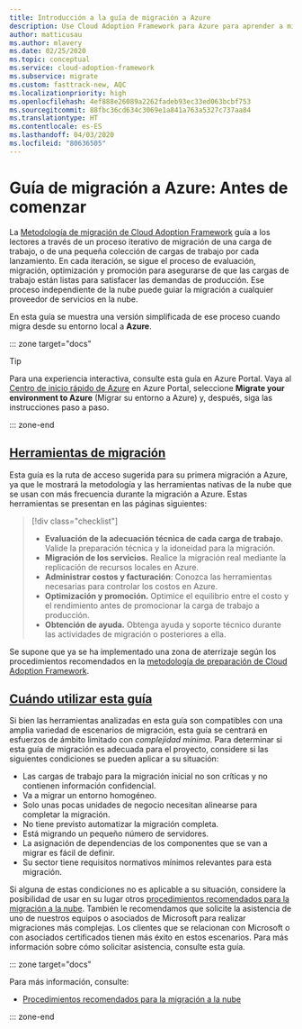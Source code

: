 ```yaml
---
title: Introducción a la guía de migración a Azure
description: Use Cloud Adoption Framework para Azure para aprender a migrar de manera eficaz los servicios de la organización a Azure.
author: matticusau
ms.author: mlavery
ms.date: 02/25/2020
ms.topic: conceptual
ms.service: cloud-adoption-framework
ms.subservice: migrate
ms.custom: fasttrack-new, AQC
ms.localizationpriority: high
ms.openlocfilehash: 4ef888e26089a2262fadeb93ec33ed063bcbf753
ms.sourcegitcommit: 88fbc36cd634c3069e1a841a763a5327c737aa84
ms.translationtype: HT
ms.contentlocale: es-ES
ms.lasthandoff: 04/03/2020
ms.locfileid: "80636505"
---
```

# <a name="azure-migration-guide-before-you-start"></a>Guía de migración a Azure: Antes de comenzar

La [Metodología de migración de Cloud Adoption Framework](../index.md) guía a los lectores a través de un proceso iterativo de migración de una carga de trabajo, o de una pequeña colección de cargas de trabajo por cada lanzamiento. En cada iteración, se sigue el proceso de evaluación, migración, optimización y promoción para asegurarse de que las cargas de trabajo están listas para satisfacer las demandas de producción. Ese proceso independiente de la nube puede guiar la migración a cualquier proveedor de servicios en la nube.

En esta guía se muestra una versión simplificada de ese proceso cuando migra desde su entorno local a **Azure**.

::: zone target="docs"

> [!TIP]
> Para una experiencia interactiva, consulte esta guía en Azure Portal. Vaya al [Centro de inicio rápido de Azure](https://portal.azure.com/?feature.quickstart=true#blade/Microsoft_Azure_Resources/QuickstartCenterBlade) en Azure Portal, seleccione **Migrate your environment to Azure** (Migrar su entorno a Azure) y, después, siga las instrucciones paso a paso.

::: zone-end

## <a name="migration-tools"></a>[Herramientas de migración](#tab/MigrationTools)

Esta guía es la ruta de acceso sugerida para su primera migración a Azure, ya que le mostrará la metodología y las herramientas nativas de la nube que se usan con más frecuencia durante la migración a Azure. Estas herramientas se presentan en las páginas siguientes:

> [!div class="checklist"]
>
> - **Evaluación de la adecuación técnica de cada carga de trabajo.** Valide la preparación técnica y la idoneidad para la migración.
> - **Migración de los servicios.** Realice la migración real mediante la replicación de recursos locales en Azure.
> - **Administrar costos y facturación**: Conozca las herramientas necesarias para controlar los costos en Azure.
> - **Optimización y promoción.** Optimice el equilibrio entre el costo y el rendimiento antes de promocionar la carga de trabajo a producción.
> - **Obtención de ayuda.** Obtenga ayuda y soporte técnico durante las actividades de migración o posteriores a ella.

Se supone que ya se ha implementado una zona de aterrizaje según los procedimientos recomendados en la [metodología de preparación de Cloud Adoption Framework](../../ready/index.md).

## <a name="when-to-use-this-guide"></a>[Cuándo utilizar esta guía](#tab/WhenToUseThisGuide)

Si bien las herramientas analizadas en esta guía son compatibles con una amplia variedad de escenarios de migración, esta guía se centrará en esfuerzos de ámbito limitado con _complejidad mínima_. Para determinar si esta guía de migración es adecuada para el proyecto, considere si las siguientes condiciones se pueden aplicar a su situación:

- Las cargas de trabajo para la migración inicial no son críticas y no contienen información confidencial.
- Va a migrar un entorno homogéneo.
- Solo unas pocas unidades de negocio necesitan alinearse para completar la migración.
- No tiene previsto automatizar la migración completa.
- Está migrando un pequeño número de servidores.
- La asignación de dependencias de los componentes que se van a migrar es fácil de definir.
- Su sector tiene requisitos normativos mínimos relevantes para esta migración.

Si alguna de estas condiciones no es aplicable a su situación, considere la posibilidad de usar en su lugar otros [procedimientos recomendados para la migración a la nube](../azure-best-practices/index.md). También le recomendamos que solicite la asistencia de uno de nuestros equipos o asociados de Microsoft para realizar migraciones más complejas. Los clientes que se relacionan con Microsoft o con asociados certificados tienen más éxito en estos escenarios. Para más información sobre cómo solicitar asistencia, consulte esta guía.

<!-- markdownlint-enable MD033 -->

::: zone target="docs"

Para más información, consulte:

- [Procedimientos recomendados para la migración a la nube](../azure-best-practices/index.md)

::: zone-end
